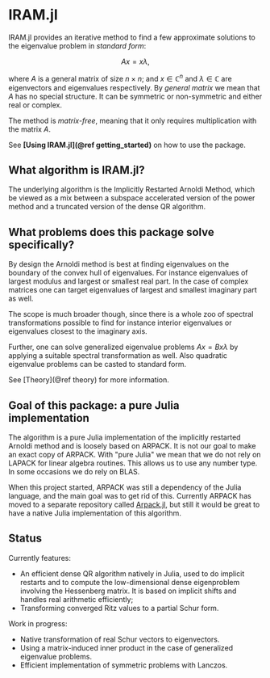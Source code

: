# IRAM.jl

IRAM.jl provides an iterative method to find a few approximate solutions to the 
eigenvalue problem in *standard form*:

```math
Ax = x\lambda,
```
where $A$ is a general matrix of size $n \times n$; and $x \in \mathbb{C}^n$ and
$\lambda \in \mathbb{C}$ are eigenvectors and eigenvalues respectively. By 
*general matrix* we mean that $A$ has no special structure. It can be symmetric
or non-symmetric and either real or complex.

The method is *matrix-free*, meaning that it only requires multiplication with 
the matrix $A$.

See **[Using IRAM.jl](@ref getting_started)** on how to use the package.

## What algorithm is IRAM.jl?

The underlying algorithm is the Implicitly Restarted Arnoldi Method, which be 
viewed as a mix between a subspace accelerated version of the power method and 
a truncated version of the dense QR algorithm.

## What problems does this package solve specifically?

By design the Arnoldi method is best at finding eigenvalues on the boundary of
the convex hull of eigenvalues. For instance eigenvalues of largest modulus and
largest or smallest real part. In the case of complex matrices one can target
eigenvalues of largest and smallest imaginary part as well.

The scope is much broader though, since there is a whole zoo of spectral 
transformations possible to find for instance interior eigenvalues or 
eigenvalues closest to the imaginary axis.

Further, one can solve generalized eigenvalue problems $Ax = Bx \lambda$ by
applying a suitable spectral transformation as well. Also quadratic eigenvalue 
problems can be casted to standard form.

See [Theory](@ref theory) for more information.

## Goal of this package: a pure Julia implementation
The algorithm is a pure Julia implementation of the implicitly restarted 
Arnoldi method and is loosely based on ARPACK. It is not our goal to make an 
exact copy of ARPACK. With "pure Julia" we mean that we do not rely on LAPACK 
for linear algebra routines. This allows us to use any number type. In some 
occasions we do rely on BLAS.

When this project started, ARPACK was still a dependency of the Julia language, 
and the main goal was to get rid of this. Currently ARPACK has moved to a 
separate repository called 
[Arpack.jl](https://github.com/JuliaLinearAlgebra/Arpack.jl/), but still it 
would be great to have a native Julia implementation of this algorithm.

## Status
Currently features:

- An efficient dense QR algorithm natively in Julia, used to do implicit
  restarts and to compute the low-dimensional dense eigenproblem involving the
  Hessenberg matrix. It is based on implicit shifts and handles real arithmetic
  efficiently;
- Transforming converged Ritz values to a partial Schur form.

Work in progress:
- Native transformation of real Schur vectors to eigenvectors.
- Using a matrix-induced inner product in the case of generalized eigenvalue
  problems.
- Efficient implementation of symmetric problems with Lanczos.